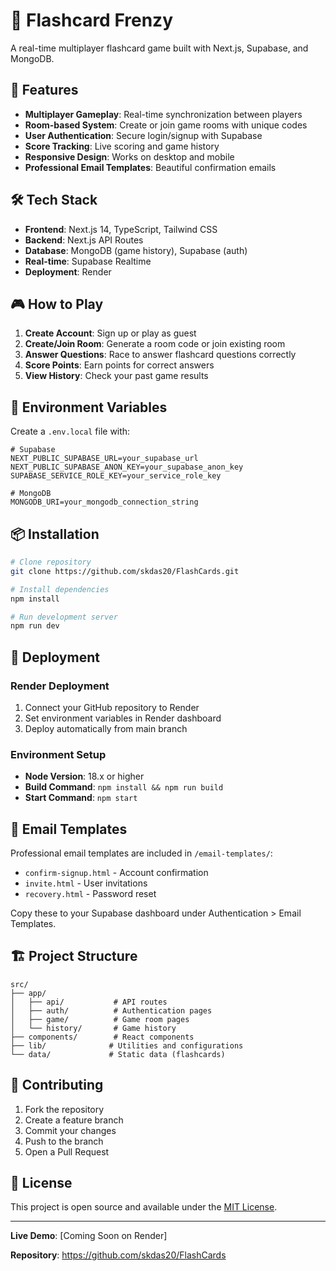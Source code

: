 # 🎯 Flashcard Frenzy

A real-time multiplayer flashcard game built with Next.js, Supabase, and MongoDB.

## 🚀 Features

- **Multiplayer Gameplay**: Real-time synchronization between players
- **Room-based System**: Create or join game rooms with unique codes
- **User Authentication**: Secure login/signup with Supabase
- **Score Tracking**: Live scoring and game history
- **Responsive Design**: Works on desktop and mobile
- **Professional Email Templates**: Beautiful confirmation emails

## 🛠️ Tech Stack

- **Frontend**: Next.js 14, TypeScript, Tailwind CSS
- **Backend**: Next.js API Routes
- **Database**: MongoDB (game history), Supabase (auth)
- **Real-time**: Supabase Realtime
- **Deployment**: Render

## 🎮 How to Play

1. **Create Account**: Sign up or play as guest
2. **Create/Join Room**: Generate a room code or join existing room
3. **Answer Questions**: Race to answer flashcard questions correctly
4. **Score Points**: Earn points for correct answers
5. **View History**: Check your past game results

## 🔧 Environment Variables

Create a `.env.local` file with:

```env
# Supabase
NEXT_PUBLIC_SUPABASE_URL=your_supabase_url
NEXT_PUBLIC_SUPABASE_ANON_KEY=your_supabase_anon_key
SUPABASE_SERVICE_ROLE_KEY=your_service_role_key

# MongoDB
MONGODB_URI=your_mongodb_connection_string
```

## 📦 Installation

```bash
# Clone repository
git clone https://github.com/skdas20/FlashCards.git

# Install dependencies
npm install

# Run development server
npm run dev
```

## 🚀 Deployment

### Render Deployment

1. Connect your GitHub repository to Render
2. Set environment variables in Render dashboard
3. Deploy automatically from main branch

### Environment Setup

- **Node Version**: 18.x or higher
- **Build Command**: `npm install && npm run build`
- **Start Command**: `npm start`

## 📧 Email Templates

Professional email templates are included in `/email-templates/`:

- `confirm-signup.html` - Account confirmation
- `invite.html` - User invitations
- `recovery.html` - Password reset

Copy these to your Supabase dashboard under Authentication > Email Templates.

## 🏗️ Project Structure

```
src/
├── app/
│   ├── api/           # API routes
│   ├── auth/          # Authentication pages
│   ├── game/          # Game room pages
│   └── history/       # Game history
├── components/        # React components
├── lib/              # Utilities and configurations
└── data/             # Static data (flashcards)
```

## 🤝 Contributing

1. Fork the repository
2. Create a feature branch
3. Commit your changes
4. Push to the branch
5. Open a Pull Request

## 📄 License

This project is open source and available under the [MIT License](LICENSE).

---

**Live Demo**: [Coming Soon on Render]

**Repository**: https://github.com/skdas20/FlashCards